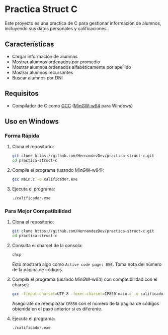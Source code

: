 # Practica Struct C

Este proyecto es una practica de  C para gestionar información de alumnos, incluyendo sus datos personales y calificaciones.

## Características

- Cargar información de alumnos
- Mostrar alumnos ordenados por promedio
- Mostrar alumnos ordenados alfabéticamente por apellido
- Mostrar alumnos recursantes
- Buscar alumnos por DNI

## Requisitos

- Compilador de C como [GCC](https://gcc.gnu.org/) ([MinGW-w64](https://www.mingw-w64.org/) para Windows)

## Uso en Windows

### Forma Rápida

1. Clona el repositorio:
    ```bash
    git clone https://github.com/HernandezDev/practica-struct-c.git
    cd practica-struct-c
    ```

2. Compila el programa (usando MinGW-w64):
    ```bash
    gcc main.c -o calificador.exe
    ```

3. Ejecuta el programa:
    ```bash
    ./calificador.exe
    ```

### Para Mejor Compatibilidad

1. Clona el repositorio:
    ```bash
    git clone https://github.com/HernandezDev/practica-struct-c.git
    cd practica-struct-c
    ```

2. Consulta el charset de la consola:
    ```bash
    chcp
    ```
    Esto mostrará algo como `Active code page: 850`. Toma nota del número de la página de códigos.

3. Compila el programa (usando MinGW-w64) con compatibilidad con el charset:
    ```bash
    gcc -finput-charset=UTF-8 -fexec-charset=CP850 main.c -o calificador.exe
    ```
    Asegúrate de reemplazar `CP850` con el número de la página de códigos obtenida en el paso anterior si es diferente.

4. Ejecuta el programa:
    ```bash
    ./calificador.exe
    ```
